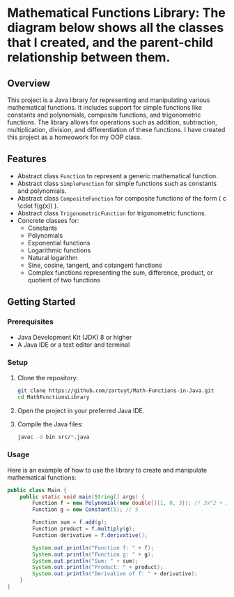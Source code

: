 # Mathematical Functions Library: The diagram below shows all the classes that I created, and the parent-child relationship between them.

## Overview

This project is a Java library for representing and manipulating various mathematical functions. It includes support for simple functions like constants and polynomials, composite functions, and trigonometric functions. The library allows for operations such as addition, subtraction, multiplication, division, and differentiation of these functions. I have created this project as a homeowork for my OOP class. 

## Features

- Abstract class `Function` to represent a generic mathematical function.
- Abstract class `SimpleFunction` for simple functions such as constants and polynomials.
- Abstract class `CompositeFunction` for composite functions of the form \( c \cdot f(g(x)) \).
- Abstract class `TrigonometricFunction` for trigonometric functions.
- Concrete classes for:
  - Constants
  - Polynomials
  - Exponential functions
  - Logarithmic functions
  - Natural logarithm
  - Sine, cosine, tangent, and cotangent functions
  - Complex functions representing the sum, difference, product, or quotient of two functions

## Getting Started

### Prerequisites

- Java Development Kit (JDK) 8 or higher
- A Java IDE or a text editor and terminal

### Setup

1. Clone the repository:
    ```sh
    git clone https://github.com/zartuyt/Math-Functions-in-Java.git
    cd MathFunctionsLibrary
    ```

2. Open the project in your preferred Java IDE.

3. Compile the Java files:
    ```sh
    javac -d bin src/*.java
    ```

### Usage

Here is an example of how to use the library to create and manipulate mathematical functions:

```java
public class Main {
    public static void main(String[] args) {
        Function f = new Polynomial(new double[]{1, 0, 3}); // 3x^2 + 1
        Function g = new Constant(5); // 5

        Function sum = f.add(g);
        Function product = f.multiply(g);
        Function derivative = f.derivative();

        System.out.println("Function f: " + f);
        System.out.println("Function g: " + g);
        System.out.println("Sum: " + sum);
        System.out.println("Product: " + product);
        System.out.println("Derivative of f: " + derivative);
    }
}
